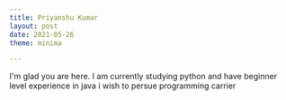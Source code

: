 ```yaml
---
title: Priyanshu Kumar
layout: post
date: 2021-05-26
theme: minima

---
```


I'm glad you are here. I am currently studying python and have beginner level experience in java i wish to persue programming carrier 
